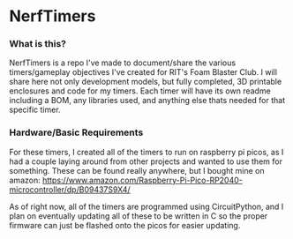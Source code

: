 # NerfTimers

### What is this?
NerfTimers is a repo I've made to document/share the various timers/gameplay objectives I've created for RIT's Foam Blaster Club. I will share here not only development models, but fully completed, 3D printable enclosures and code for my timers. Each timer will have its own readme including a BOM, any libraries used, and anything else thats needed for that specific timer.

### Hardware/Basic Requirements
For these timers, I created all of the timers to run on raspberry pi picos, as I had a couple laying around from other projects and wanted to use them for something.
These can be found really anywhere, but I bought mine on amazon: https://www.amazon.com/Raspberry-Pi-Pico-RP2040-microcontroller/dp/B09437S9X4/

As of right now, all of the timers are programmed using CircuitPython, and I plan on eventually updating all of these to be written in C so the proper firmware can just be flashed onto the picos for easier updating.
